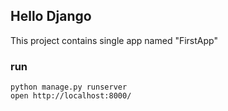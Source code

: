 ## Hello Django
This project contains single app named "FirstApp"

### run

```
python manage.py runserver 
open http://localhost:8000/
```
